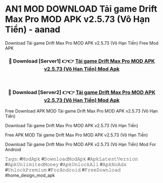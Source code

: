 # AN1 MOD DOWNLOAD Tải game Drift Max Pro MOD APK v2.5.73 (Vô Hạn Tiền) - aanad
Download Tải game Drift Max Pro MOD APK v2.5.73 (Vô Hạn Tiền) Free Mod APK

<div align="center">
<h3>🔴 Download [Server1] 👉👉 <a href="https://apk-comot.site?title=Tải_game_Drift_Max_Pro_MOD_APK_v2.5.73_(Vô_Hạn_Tiền)">Tải game Drift Max Pro MOD APK v2.5.73 (Vô Hạn Tiền) Mod Apk</a></h3><br>

<h3>🔴 Download [Server2] 👉👉 <a href="https://apk-comot.site?title=Tải_game_Drift_Max_Pro_MOD_APK_v2.5.73_(Vô_Hạn_Tiền)">Tải game Drift Max Pro MOD APK v2.5.73 (Vô Hạn Tiền) Mod Apk</a></h3>
</div>


Free Download APK MOD Tải game Drift Max Pro MOD APK v2.5.73 (Vô Hạn Tiền)

Download Tải game Drift Max Pro MOD APK v2.5.73 (Vô Hạn Tiền) 

Free APK MOD Tải game Drift Max Pro MOD APK v2.5.73 (Vô Hạn Tiền) 

Download Tải game Drift Max Pro MOD APK v2.5.73 (Vô Hạn Tiền) Mod For Android

𝚃𝚊𝚐𝚜: #𝙼𝚘𝚍𝙰𝚙𝚔 #𝙳𝚘𝚠𝚗𝚕𝚘𝚊𝚍𝙼𝚘𝚍𝙰𝚙𝚔 #𝙰𝚙𝚔𝙻𝚊𝚝𝚎𝚜𝚝𝚅𝚎𝚛𝚜𝚒𝚘𝚗 #𝙰𝚙𝚔𝚄𝚗𝚕𝚒𝚖𝚒𝚝𝚎𝚍𝙼𝚘𝚗𝚎𝚢 #𝙰𝚙𝚔𝚄𝚗𝚕𝚘𝚌𝚔𝙰𝚕𝚕 #𝙰𝚙𝚔𝙽𝚘𝙰𝚍𝚜 #𝚄𝚗𝚕𝚘𝚌𝚔𝙿𝚛𝚎𝚖𝚒𝚞𝚖 #𝙵𝚘𝚛𝙰𝚗𝚍𝚛𝚘𝚒𝚍 #𝙵𝚛𝚎𝚎𝙳𝚘𝚠𝚗𝚕𝚘𝚊𝚍 #home_design_mod_apk